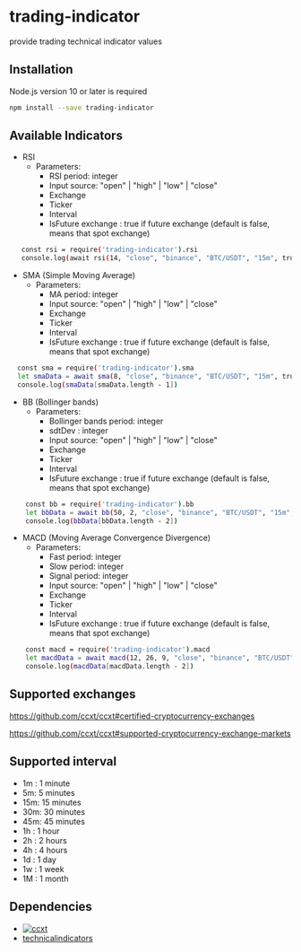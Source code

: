 # trading-indicator

provide trading technical indicator values


## Installation
Node.js version 10 or later is required
```bash
npm install --save trading-indicator
```

## Available Indicators
  - RSI
    - Parameters:
      - RSI period: integer
      - Input source: "open" |  "high" | "low" | "close"
      - Exchange
      - Ticker
      - Interval
      - IsFuture exchange : true if future exchange (default is false, means that spot exchange)
    
  ```bash
     const rsi = require('trading-indicator').rsi
     console.log(await rsi(14, "close", "binance", "BTC/USDT", "15m", true))
   ```

  - SMA (Simple Moving Average)
    - Parameters:
      - MA period: integer
      - Input source: "open" |  "high" | "low" | "close"
      - Exchange
      - Ticker
      - Interval
      - IsFuture exchange : true if future exchange (default is false, means that spot exchange)
  ```bash
    const sma = require('trading-indicator').sma
    let smaData = await sma(8, "close", "binance", "BTC/USDT", "15m", true)
    console.log(smaData[smaData.length - 1])
  ```
  - BB (Bollinger bands)
    - Parameters:
      - Bollinger bands period: integer
      - sdtDev : integer
      - Input source: "open" |  "high" | "low" | "close"
      - Exchange
      - Ticker
      - Interval
      - IsFuture exchange : true if future exchange (default is false, means that spot exchange)
  ```bash
      const bb = require('trading-indicator').bb
      let bbData = await bb(50, 2, "close", "binance", "BTC/USDT", "15m", true)
      console.log(bbData[bbData.length - 2])
  ```
  - MACD (Moving Average Convergence Divergence)
    - Parameters:
      - Fast period: integer
      - Slow period: integer
      - Signal period: integer
      - Input source: "open" |  "high" | "low" | "close"
      - Exchange
      - Ticker
      - Interval
      - IsFuture exchange : true if future exchange (default is false, means that spot exchange)
  ```bash
      const macd = require('trading-indicator').macd
      let macdData = await macd(12, 26, 9, "close", "binance", "BTC/USDT", "15m", true)
      console.log(macdData[macdData.length - 2])
  ```
  
  ## Supported exchanges
  
  https://github.com/ccxt/ccxt#certified-cryptocurrency-exchanges
  
  https://github.com/ccxt/ccxt#supported-cryptocurrency-exchange-markets
  
  ## Supported interval
   - 1m : 1 minute
   - 5m: 5 minutes
   - 15m: 15 minutes
   - 30m: 30 minutes
   - 45m: 45 minutes
   - 1h : 1 hour
   - 2h : 2 hours
   - 4h : 4 hours
   - 1d : 1 day
   - 1w : 1 week
   - 1M : 1 month

## Dependencies
- [![ccxt](https://camo.githubusercontent.com/509b94aa541a5c3b461d1a84469f4b3d4112af57/68747470733a2f2f696d672e736869656c64732e696f2f62616467652f434358542d6365727469666965642d677265656e2e7376673f73616e6974697a653d74727565)](https://github.com/ccxt/ccxt)
- [technicalindicators](https://github.com/anandanand84/technicalindicators)

